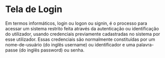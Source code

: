 # Tela de Login #
Em termos informáticos, login ou logon ou signin, é o processo para acessar um sistema restrito feita através da autenticação ou identificação do utilizador, usando credenciais previamente cadastradas no sistema por esse utilizador. Essas credenciais são normalmente constituídas por um nome-de-usuário (do inglês username) ou identificador e uma palavra-passe (do inglês password) ou senha.
